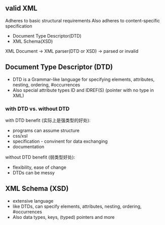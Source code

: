 ## valid XML
Adheres to basic structural requirements
Also adheres to content-specific specification
* Document Type Descriptor(DTD)
* XML Schema(XSD)

XML Document -> XML parser(DTD or XSD) -> parsed or invalid

## Document Type Descriptor (DTD)
* DTD is a Grammar-like language for specifying elements, attributes, nesting, ordering, #occurrences
* Also special attribute types ID and IDREF(S) (pointer with no type in XML)

### with DTD vs. without DTD
with DTD benefit (实际上是强类型的好处):
* programs can assume structure
* css/xsl
* specification - convinent for data exchanging
* documentation

without DTD benefit (弱类型好处):
* flexibility, ease of change
* DTDs can be messy

## XML Schema (XSD)
* extensive language
* like DTDs, can specify elements, attributes, nesting, ordering, #occurrences
* Also data types, keys, (typed) pointers and more